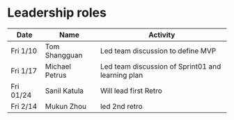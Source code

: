 # Leadership roles

| Date      | Name              | Activity                                               |
|-----------|-------------------|--------------------------------------------------------|
| Fri 1/10 |  Tom Shangguan     | Led team discussion to define MVP                      | 
| Fri 1/17 |  Michael Petrus | Led team discussion of Sprint01 and learning plan      | 
| Fri 01/24 | Sanil Katula       | Will lead first Retro                                  | 
| Fri 2/14 |  Mukun Zhou        | led 2nd retro                                        |
